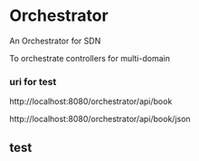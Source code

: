 # Orchestrator
An Orchestrator for SDN

To orchestrate controllers for multi-domain

### uri for test
http://localhost:8080/orchestrator/api/book

http://localhost:8080/orchestrator/api/book/json

## test